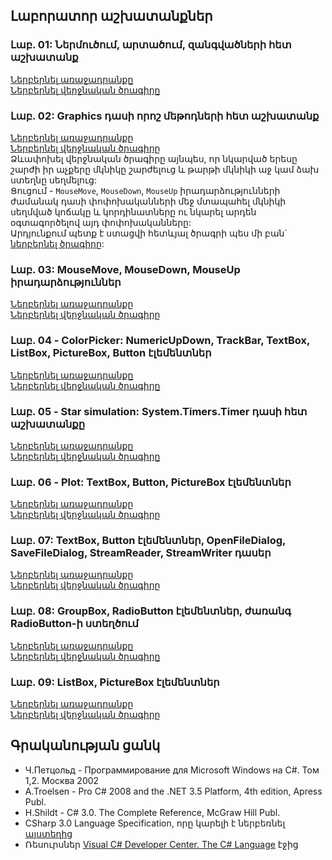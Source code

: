 ## Լաբորատոր աշխատանքներ
### Լաբ. 01: Ներմուծում, արտածում, զանգվածների հետ աշխատանք
[Ներբերնել առաջադրանքը](https://github.com/bhovhannes/student-csharp-tasks/blob/master/lab01/lab01.pdf)  
[Ներբերնել վերջնական ծրագիրը](https://github.com/bhovhannes/student-csharp-tasks/blob/master/lab01/lab01.exe)  

### Լաբ. 02: Graphics դասի որոշ մեթոդների հետ աշխատանք
[Ներբերնել առաջադրանքը](https://github.com/bhovhannes/student-csharp-tasks/blob/master/lab02/lab02.pdf)  
[Ներբերնել վերջնական ծրագիրը](https://github.com/bhovhannes/student-csharp-tasks/blob/master/lab02/lab02.exe)  
Ձևափոխել վերջնական ծրագիրը այնպես, որ նկարված երեսը շարժի իր աչքերը մկնիկը շարժելուց և թարթի մկնիկի աջ կամ ձախ ստեղնը սեղմելուց:  
Ցուցում - `MouseMove`, `MouseDown`, `MouseUp` իրադարձությունների ժամանակ դասի փոփոխականների մեջ մտապահել մկնիկի սեղմված կոճակը և կորդինատները ու նկարել արդեն օգտագործելով այդ փոփոխականները:  
Արդյունքում պետք է ստացվի հետևյալ ծրագրի պես մի բան` [ներբերնել ծրագիրը](https://github.com/bhovhannes/student-csharp-tasks/blob/master/lab02/Lab02_ex.exe):

### Լաբ. 03: MouseMove, MouseDown, MouseUp իրադարձություններ
[Ներբերնել առաջադրանքը](https://github.com/bhovhannes/student-csharp-tasks/blob/master/lab03/lab03.pdf)  
[Ներբերնել վերջնական ծրագիրը](https://github.com/bhovhannes/student-csharp-tasks/blob/master/lab03/lab03.exe)  

### Լաբ. 04 - ColorPicker: NumericUpDown, TrackBar, TextBox, ListBox, PictureBox, Button էլեմենտներ
[Ներբերնել առաջադրանքը](https://github.com/bhovhannes/student-csharp-tasks/blob/master/lab04/lab04.pdf)  
[Ներբերնել վերջնական ծրագիրը](https://github.com/bhovhannes/student-csharp-tasks/blob/master/lab04/lab04.exe)  

### Լաբ. 05 - Star simulation: System.Timers.Timer դասի հետ աշխատանքը
[Ներբերնել առաջադրանքը](https://github.com/bhovhannes/student-csharp-tasks/blob/master/lab05/lab05.pdf)  
[Ներբերնել վերջնական ծրագիրը](https://github.com/bhovhannes/student-csharp-tasks/blob/master/lab05/lab05.exe)  

### Լաբ. 06 - Plot: TextBox, Button, PictureBox էլեմենտներ
[Ներբերնել առաջադրանքը](https://github.com/bhovhannes/student-csharp-tasks/blob/master/lab06/lab06.pdf)  
[Ներբերնել վերջնական ծրագիրը](https://github.com/bhovhannes/student-csharp-tasks/blob/master/lab06/lab06.exe)  

### Լաբ. 07: TextBox, Button էլեմենտներ, OpenFileDialog, SaveFileDialog, StreamReader, StreamWriter դասեր
[Ներբերնել առաջադրանքը](https://github.com/bhovhannes/student-csharp-tasks/blob/master/lab07/lab07.pdf)  
[Ներբերնել վերջնական ծրագիրը](https://github.com/bhovhannes/student-csharp-tasks/blob/master/lab07/lab07.exe)  

### Լաբ. 08: GroupBox, RadioButton էլեմենտներ, ժառանգ RadioButton-ի ստեղծում
[Ներբերնել առաջադրանքը](https://github.com/bhovhannes/student-csharp-tasks/blob/master/lab08/lab08.pdf)  
[Ներբերնել վերջնական ծրագիրը](https://github.com/bhovhannes/student-csharp-tasks/blob/master/lab08/lab08.exe)  

### Լաբ. 09: ListBox, PictureBox էլեմենտներ
[Ներբերնել առաջադրանքը](https://github.com/bhovhannes/student-csharp-tasks/blob/master/lab09/lab09.pdf)  
[Ներբերնել վերջնական ծրագիրը](https://github.com/bhovhannes/student-csharp-tasks/blob/master/lab09/lab09.exe)  


## Գրականության ցանկ
* Ч.Петцольд - Программирование для Microsoft Windows на С#. Том 1,2. Москва 2002
* A.Troelsen - Pro C# 2008 and the .NET 3.5 Platform, 4th edition, Apress Publ.
* H.Shildt - C# 3.0. The Complete Reference, McGraw Hill Publ.
* CSharp 3.0 Language Specification, որը կարելի է ներբեռնել [այստեղից](http://download.microsoft.com/download/3/8/8/388e7205-bc10-4226-b2a8-75351c669b09/csharp%20language%20specification.doc)
* Ռեսուրսներ [Visual C# Developer Center. The C# Language](http://msdn.microsoft.com/en-us/vcsharp/aa336809.aspx) էջից
